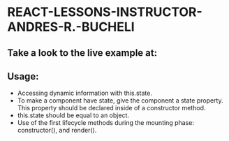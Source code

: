 # REACT-LESSONS-INSTRUCTOR-ANDRES-R.-BUCHELI

## Take a look to the live example at:


## Usage:
* Accessing dynamic information with this.state.
* To make a component have state, give the component a state property. This property should be declared inside of a constructor method.
* this.state should be equal to an object.
* Use of the first lifecycle methods during the mounting phase: constructor(), and render().
